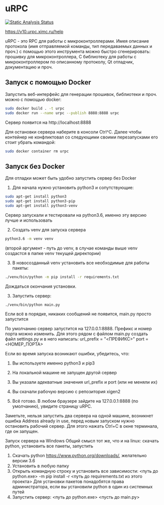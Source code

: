 # uRPC

[![Static Analysis Status](https://github.com/epc-msu/urpc/workflows/Linter/badge.svg)](https://github.com/epc-msu/urpc/actions?workflow=Linter)

https://v10.urpc.ximc.ru/help

uRPC - это RPC для работы с микроконтроллерами. Имея описание протокола (имя отправляемой команды, тип 
передаваемых данных и проч.) с помощью этого инструмента можно быстро сгенерировать: прошивку для микроконтроллера, 
C библиотеку для работы с микроконтроллером по описанному протоколу, Qt отладчик, документацию и проч.

## Запуск c помощью Docker

Запустить веб-интерфейс для генерации прошивок, библиотеки и проч. можно с помощью docker:

```bash
sudo docker build . -t urpc
sudo docker run --name urpc --publish 8888:8888 urpc
```

Сервер появится на http://localhost:8888

Для остановки сервера наберите в консоли Ctrl^C.
Далее чтобы контейнер не конфликтовал со следующими своими перезапусками его стоит убрать командой:

```bash
sudo docker container rm urpc
```

## Запуск без Docker

Для отладки может быть удобно запустить сервер без Docker

1. Для начала нужно установить python3 и сопутствующие:

```bash
sudo apt-get install python3
sudo apt-get install python3-pip
sudo apt-get install python3-venv
```

Сервер запускали и тестировали на python3.6, именно эту версию лучше и использовать

2. Создать venv для запуска сервера

```bash
python3.6 -m venv venv
```

(второй аргумент - путь до venv, в случае команды выше venv создастся в папке venv текущей директории)

3. В новосозданный venv установить все необходимые для работы пакеты:

```bash
./venv/bin/python -m pip install -r requirements.txt
```

Дождаться окончания установки.

3. Запустить сервер:

```bash
./venv/bin/python main.py
```

Если всё в порядке, никаких сообщений не появится, main.py просто запустится

По умолчанию сервер запустится на 127.0.0.1:8888.
Префикс и номер порта можно изменить. Для этого рядом с файлом main.py создать файл
settings.py и в него написать:
url_prefix = "<ПРЕФИКС>"
port = <НОМЕР_ПОРТА>

Если во время запуска возникают ошибки, убедитесь, что:
1. Вы используете именно python3 и pip3
2. На локальной машине не запущен другой сервер
3. Вы указали адекватные значения url_prefix и port (или не меняли их)
4. Вы скачали рабочую версию с репозитория xigen2

4. Всё готово. В любом браузере зайдите на 127.0.0.1:8888 (по умолчанию), увидите страницу uRPC.

Заметьте, нельзя запустить два сервера на одной машине, возникнет ошибка Address already in use, перед новым запуском 
нужно остановить рабочий сервер. Для этого нажать Ctrl+C в окне терминала, где он запущен.  

Запуск сервера на Windows
Общий смысл тот же, что и на linux: скачать python, установить все пакеты, запустить

1. Скачать python https://www.python.org/downloads/, желательно версии 3.6
2. Установить в любую папку
3. Открыть командную строку и установить все зависимости:
<путь до python.exe> -m pip install -r <путь до requirements.txt из этого проекта>
Для установки пакетов понадобятся права администратора, если вы установили python в один из системных путей
4. Запустить сервер:
<путь до python.exe> <пусть до main.py>
